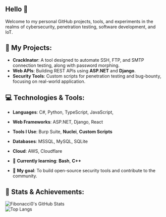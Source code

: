 ## Hello 👋

Welcome to my personal GitHub projects, tools, and experiments in the realms of cybersecurity, penetration testing, software development, and IoT.

## 🚀 My Projects:
- **CrackInator**: A tool designed to automate SSH, FTP, and SMTP connection testing, along with password morphing.
- **Web APIs**: Building REST APIs using **ASP.NET** and **Django**.
- **Security Tools**: Custom scripts for penetration testing and bug-bounty, focusing on real-world application.

## 💻 Technologies & Tools:
- **Languages**: C#, Python, TypeScript, JavaScript,
- **Web Frameworks**: ASP.NET, Django, React  
- **Tools I Use**: Burp Suite, **Nuclei**, **Custom Scripts**  
- **Databases**: MSSQL, MySQL, SQLite
- **Cloud**: AWS, Cloudflare


- 🌱 **Currently learning**: **Bash**, **C++**  
- 🎯 **My goal**: To build open-source security tools and contribute to the community.
## 🌟 Stats & Achievements:
![Fibonacci0's GitHub Stats](https://github-readme-stats.vercel.app/api?username=Fibonacci0&show_icons=true&count_private=true)  
![Top Langs](https://github-readme-stats.vercel.app/api/top-langs/?username=Fibonacci0&layout=compact)  
